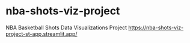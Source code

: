 # nba-shots-viz-project
NBA Basketball Shots Data Visualizations Project 
https://nba-shots-viz-project-st-app.streamlit.app/
